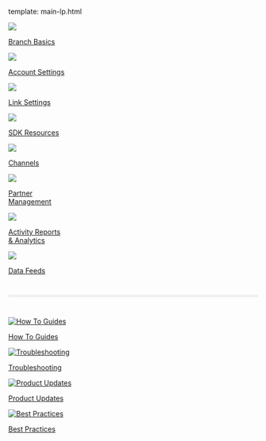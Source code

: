 template: main-lp.html

<!-- ![image.full-width](img/pages/main-page/main-page.png) -->
<div class="main-page">
  <!-- row 1 -->
  <div class="main-nav">
    <div class="nav-wrap space-between">
      <a href="/pages/resources/basics-overview/">
        <img src="../img/pages/main-page/basics-dot.png"/>
        <p>Branch Basics</p>
      </a>
      <a href="/pages/dashboard/account-settings/">
        <img src="../img/pages/main-page/account-dot.png"/>
        <p>Account Settings</p>
      </a>
      <a href="/pages/links/branch-links-overview/">
        <img src="../img/pages/main-page/links-dot.png"/>
        <p>Link Settings</p>
      </a>
      <a href="/pages/resources/native-sdks-and-plugins/">
        <img src="../img/pages/main-page/sdk-dot.png"/>
        <p>SDK Resources</p>
      </a>
    </div>
    <div class="nav-wrap space-between">
      <a href="/pages/resources/branch-channels">
        <img src="../img/pages/main-page/channel-dot.png"/>
        <p>Channels</p>
      </a>
      <a href="/pages/partner-management/branch-integrated-partners">
        <img src="../img/pages/main-page/partner-dot.png"/>
        <p>Partner<br>Management</p>
      </a>
      <a href="/pages/dashboard/analytics-overview">
        <img src="../img/pages/main-page/reports-dot.png"/>
        <p>Activity Reports <br>& Analytics</p>
      </a>
      <a href="/pages/exports/data-feeds-overview">
        <img src="../img/pages/main-page/feeds-dot.png"/>
        <p>Data Feeds</p>
      </a>
    </div>
  </div>
  <!-- divider -->
  <hr style="border:0; background-color: #f0f0f0; height: 5px; margin: 40px 0;"/>
  <!-- bottom nav -->
  <div class="bottom-nav nav-wrap space-between">
    <a href="https://support.branch.io/support/solutions/folders/6000232535">
      <img src="../img/pages/main-page/how-to-dot.png" alt="How To Guides"/>
      <p>How To Guides</p>
    </a>
    <a href="https://support.branch.io/support/solutions/folders/6000232536">
      <img src="../img/pages/main-page/trouble-dot.png" alt="Troubleshooting"/>
      <p>Troubleshooting</p>
    </a>
    <a href="https://support.branch.io/support/solutions/folders/6000232748">
      <img src="../img/pages/main-page/updates-dot.png" alt="Product Updates"/>
      <p>Product Updates</p>
    </a>
    <a href="https://support.branch.io/support/solutions/folders/6000232721">
      <img src="../img/pages/main-page/best-dot.png" alt="Best Practices"/>
      <p>Best Practices</p>
    </a>
  </div>
  <!--/bottom-nav-->
</div>
